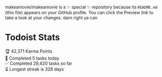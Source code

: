 makeamovie/makeamovie is a ✨ special ✨ repository because its `README.md` (this file) appears on your GitHub profile.
You can click the Preview link to take a look at your changes. darn right ya can

# Todoist Stats

<!-- TODO-IST:START -->
🏆  42,371 Karma Points           
🌸  Completed 5 tasks today           
✅  Completed 29,420 tasks so far           
⏳  Longest streak is 328 days
<!-- TODO-IST:END -->
